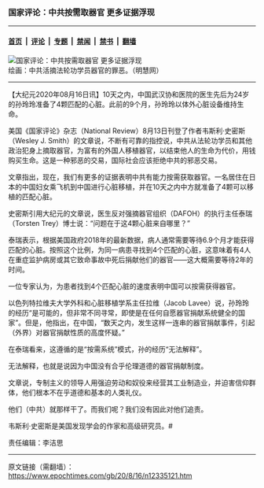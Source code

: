 ### 国家评论：中共按需取器官 更多证据浮现

---

#### [首页](../../../..?n12335121) &nbsp;|&nbsp; [评论](../../../../../epoch-comment?n12335121) &nbsp;|&nbsp; [专题](../../../../../epoch-special?n12335121) &nbsp;|&nbsp; [禁闻](../../../../../epoch-news?n12335121) &nbsp;|&nbsp; [禁书](../../../../../books?n12335121) &nbsp;|&nbsp; [翻墙](https://github.com/gfw-breaker/nogfw/blob/master/README.md?n12335121)


<div><img alt="国家评论：中共按需取器官 更多证据浮现" class="attachment-djy_600_400 size-djy_600_400 wp-post-image" src="https://i.epochtimes.com/assets/uploads/2020/08/30715_medium-600x400.jpg"/>
<div class="caption">
 绘画：中共活摘法轮功学员器官的罪恶。（明慧网）
</div></div><hr/><div class="post_content" id="artbody" itemprop="articleBody">
 <!-- article content begin -->
 <p>
  【大纪元2020年08月16日讯】10天之内，中国武汉协和医院的医生先后为24岁的孙玲玲准备了4颗匹配的心脏。此前的9个月，孙玲玲以体外心脏设备维持生命。
 </p>
 <div class="ar_articleContent" id="ar_bArticleContent">
  <p>
   美国《国家评论》杂志（National Review）8月13日刊登了作者韦斯利‧史密斯（Wesley J. Smith）的文章说，不断有可靠的指控说，中共从法轮功学员和其他政治犯身上摘取器官，为富有的外国人移植器官，以结束他人的生命为代价，用钱购买生命。这是一种邪恶的交易，国际社会应该拒绝中共的邪恶交易。
  </p>
  <p>
   文章指出，现在，我们有更多的证据表明中共有能力按需获取器官。一名居住在日本的中国妇女乘飞机到中国进行心脏移植，并在10天之内中方就准备了4颗可以移植的匹配心脏。
  </p>
  <p>
   史密斯引用大纪元的文章说，医生反对强摘器官组织（DAFOH）的执行主任泰瑞（Torsten Trey）博士说：“问题在于这4颗心脏来自哪里？”
  </p>
  <p>
   泰瑞表示，根据美国政府2018年的最新数据，病人通常需要等待6.9个月才能获得匹配的心脏。按照这个比例，为同一病患寻找到4个匹配的心脏，这意味着有4人在重症监护病房或其它致命事故中死后捐献他们的器官——这大概需要等待2年的时间。
  </p>
  <p>
   一位专家认为，为患者找到4个匹配心脏的速度表明中国可以按需获得器官。
  </p>
  <p>
   以色列特拉维夫大学外科和心脏移植学系主任拉维（Jacob Lavee）说，孙玲玲的经历“是可能的，但非常不同寻常，即使是在任何自愿器官捐献系统健全的国家”。但是，他指出，在中国，“数天之内，发生这样一连串的器官捐献事件，引起（外界）对器官捐献性质的高度怀疑。”
  </p>
  <p>
   在泰瑞看来，这遵循的是“按需系统”模式，孙的经历“无法解释”。
  </p>
  <p>
   无法解释，也就是说因为中国没有合乎伦理道德的器官捐献制度。
  </p>
  <p>
   文章说，专制主义的领导人用强迫劳动和奴役来经营其工业制造业，并迫害信仰群体，他们根本不在乎道德和基本的人类礼仪。
  </p>
  <p>
   他们（中共）就那样干了。而我们呢？我们没有因此对他们追责。
  </p>
  <p>
   韦斯利‧史密斯是美国发现学会的作家和高级研究员。#
  </p>
 </div>
 <div id="bArticleEnglishTranslation">
  责任编辑：李洁思
 </div>
 <!-- article content end -->
 <div id="below_article_ad">
 </div>
</div>


---

原文链接（需翻墙）：https://www.epochtimes.com/gb/20/8/16/n12335121.htm